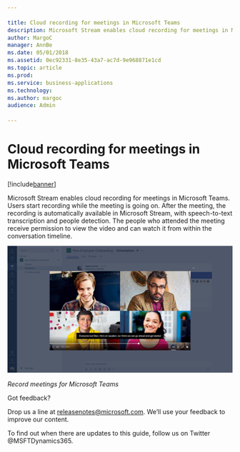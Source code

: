 ```yaml
---

title: Cloud recording for meetings in Microsoft Teams
description: Microsoft Stream enables cloud recording for meetings in Microsoft Teams.
author: MargoC
manager: AnnBe
ms.date: 05/01/2018
ms.assetid: 0ec92331-8e35-43a7-ac7d-9e968871e1cd
ms.topic: article
ms.prod: 
ms.service: business-applications
ms.technology: 
ms.author: margoc
audience: Admin

---
```


# Cloud recording for meetings in Microsoft Teams

[!include[banner](../../includes/banner.md)]

Microsoft Stream enables cloud recording for meetings in Microsoft Teams. Users
start recording while the meeting is going on. After the meeting, the recording
is automatically available in Microsoft Stream, with speech-to-text
transcription and people detection. The people who attended the meeting receive
permission to view the video and can watch it from within the conversation
timeline.

![Record meetings for Microsoft Teams](media/cloud-recording-meetings-microsoft-teams-1.png "Record meetings for Microsoft Teams")

*Record meetings for Microsoft Teams*

Got feedback?

Drop us a line at
[releasenotes\@microsoft.com](mailto:releasenotes@microsoft.com?subject=What%20would%20you%20like%20to%20let%20us%20know%20about%20the%20Release%20Notes?).
We’ll use your feedback to improve our content.

To find out when there are updates to this guide, follow us on Twitter
\@MSFTDynamics365.
